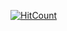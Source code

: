 [![HitCount](http://hits.dwyl.io/mateusalves/mateusalvesgithubio.svg)](http://hits.dwyl.io/mateusalves/mateusalves.github.io)